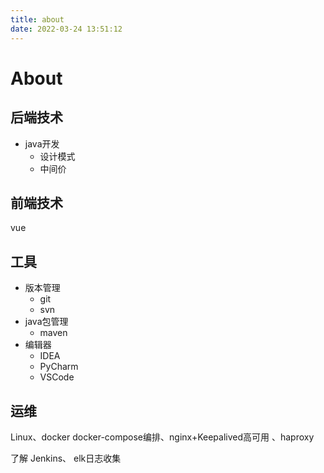 ```yaml
---
title: about
date: 2022-03-24 13:51:12
---
```


# About

## 后端技术

- java开发
  - 设计模式
  - 中间价

## 前端技术

vue

## 工具

- 版本管理
  - git
  - svn
- java包管理
  - maven
- 编辑器
  - IDEA
  - PyCharm
  - VSCode

## 运维

Linux、docker docker-compose编排、nginx+Keepalived高可用 、haproxy

了解 Jenkins、 elk日志收集
